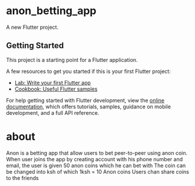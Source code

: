 # anon_betting_app

A new Flutter project.

## Getting Started

This project is a starting point for a Flutter application.

A few resources to get you started if this is your first Flutter project:

- [Lab: Write your first Flutter app](https://docs.flutter.dev/get-started/codelab)
- [Cookbook: Useful Flutter samples](https://docs.flutter.dev/cookbook)

For help getting started with Flutter development, view the
[online documentation](https://docs.flutter.dev/), which offers tutorials,
samples, guidance on mobile development, and a full API reference.

# about
Anon is a betting app that allow users to bet peer-to-peer using anon coin.
When user joins the app by creating account with his phone number and email, the user is given 50 anon coins which he can bet with
The coin can be changed into ksh of which 1ksh = 10 Anon coins
Users chan share coins to the friends 
